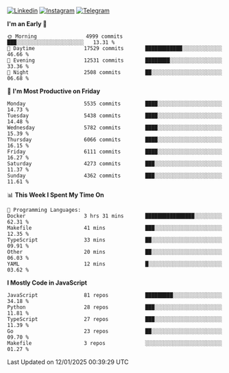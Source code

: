 [![Linkedin](https://img.shields.io/badge/-Archie-blue?style=flat-square&labelColor=gray&logo=Linkedin&logoColor=white&link=https://www.linkedin.com/in/archisdi)](https://www.linkedin.com/in/archisdi)
[![Instagram](https://img.shields.io/badge/-@archisdi-orange?style=flat-square&labelColor=gray&logo=Instagram&logoColor=white&link=https://www.instagram.com/archisdi)](https://www.instagram.com/archisdi)
[![Telegram](https://img.shields.io/badge/-aai-informational?style=flat-square&labelColor=gray&logo=telegram&logoColor=white&link=https://t.me/archisdi)](https://t.me/archisdi)

<!--START_SECTION:waka-->
**I'm an Early 🐤** 

```text
🌞 Morning                4999 commits        ███░░░░░░░░░░░░░░░░░░░░░░   13.31 % 
🌆 Daytime                17529 commits       ████████████░░░░░░░░░░░░░   46.66 % 
🌃 Evening                12531 commits       ████████░░░░░░░░░░░░░░░░░   33.36 % 
🌙 Night                  2508 commits        ██░░░░░░░░░░░░░░░░░░░░░░░   06.68 % 
```
📅 **I'm Most Productive on Friday** 

```text
Monday                   5535 commits        ████░░░░░░░░░░░░░░░░░░░░░   14.73 % 
Tuesday                  5438 commits        ████░░░░░░░░░░░░░░░░░░░░░   14.48 % 
Wednesday                5782 commits        ████░░░░░░░░░░░░░░░░░░░░░   15.39 % 
Thursday                 6066 commits        ████░░░░░░░░░░░░░░░░░░░░░   16.15 % 
Friday                   6111 commits        ████░░░░░░░░░░░░░░░░░░░░░   16.27 % 
Saturday                 4273 commits        ███░░░░░░░░░░░░░░░░░░░░░░   11.37 % 
Sunday                   4362 commits        ███░░░░░░░░░░░░░░░░░░░░░░   11.61 % 
```


📊 **This Week I Spent My Time On** 

```text
💬 Programming Languages: 
Docker                   3 hrs 31 mins       ████████████████░░░░░░░░░   62.31 % 
Makefile                 41 mins             ███░░░░░░░░░░░░░░░░░░░░░░   12.35 % 
TypeScript               33 mins             ██░░░░░░░░░░░░░░░░░░░░░░░   09.91 % 
Other                    20 mins             ██░░░░░░░░░░░░░░░░░░░░░░░   06.03 % 
YAML                     12 mins             █░░░░░░░░░░░░░░░░░░░░░░░░   03.62 % 
```

**I Mostly Code in JavaScript** 

```text
JavaScript               81 repos            █████████░░░░░░░░░░░░░░░░   34.18 % 
Python                   28 repos            ███░░░░░░░░░░░░░░░░░░░░░░   11.81 % 
TypeScript               27 repos            ███░░░░░░░░░░░░░░░░░░░░░░   11.39 % 
Go                       23 repos            ██░░░░░░░░░░░░░░░░░░░░░░░   09.70 % 
Makefile                 3 repos             ░░░░░░░░░░░░░░░░░░░░░░░░░   01.27 % 
```




 Last Updated on 12/01/2025 00:39:29 UTC
<!--END_SECTION:waka-->